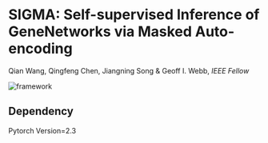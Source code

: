 # SIGMA: Self-supervised Inference of GeneNetworks via Masked Auto-encoding

Qian Wang, Qingfeng Chen, Jiangning Song & Geoff I. Webb, *IEEE Fellow*

![framework](https://github.com/user-attachments/assets/241557d7-fb9a-4f8f-af12-1a0d10877351)

## Dependency

Pytorch Version=2.3
